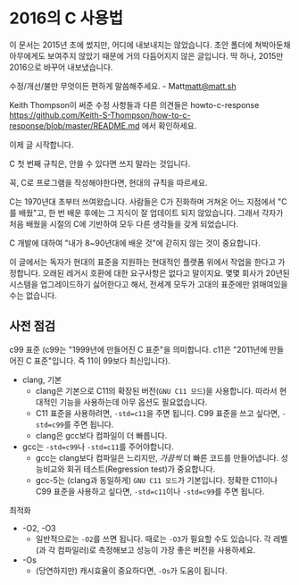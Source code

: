 # 2016의 C 사용법

이 문서는 2015년 초에 썼지만, 어디에 내보내지는 않았습니다. 초안 폴더에 쳐박아둔채 아무에게도 보여주지 않았기 때문에 거의 다듬어지지 않은 글입니다. 딱 하나, 2015만 2016으로 바꾸어 내보냈습니다.

수정/개선/불만 무엇이든 편하게 말씀해주세요. - Matt<matt@matt.sh>

Keith Thompson이 써준 수정 사항들과 다른 의견들은 howto-c-response https://github.com/Keith-S-Thompson/how-to-c-response/blob/master/README.md 에서 확인하세요.

이제 글 시작합니다.

C 첫 번째 규칙은, 안쓸 수 있다면 쓰지 말라는 것입니다.

꼭, C로 프로그램을 작성해야한다면, 현대의 규칙을 따르세요.

C는 1970년대 초부터 쓰여왔습니다. 사람들은 C가 진화하며 거쳐온 어느 지점에서 "C를 배웠"고, 한 번 배운 후에는 그 지식이 잘 업데이트 되지 않았습니다. 그래서 각자가 처음 배웠을 시절의 C에 기반하여 모두 다른 생각들을 갖게 되었습니다.

C 개발에 대하여 "내가 8~90년대에 배운 것"에 갇히지 않는 것이 중요합니다.

이 글에서는 독자가 현대의 표준을 지원하는 현대적인 플랫폼 위에서 작업을 한다고 가정합니다. 오래된 레거시 호환에 대한 요구사항은 없다고 말이지요. 몇몇 회사가 20년된 시스템을 업그레이드하기 싫어한다고 해서, 전세계 모두가 고대의 표준에만 얽매여있을 수는 없습니다.

## 사전 점검
c99 표준 (c99는 "1999년에 만들어진 C 표준"을 의미합니다. c11은 "2011년에 만들어진 C 표준"입니다. 즉 11이 99보다 최신입니다).
- clang, 기본
  - clang은 기본으로 C11의 확장된 버전(`GNU C11 모드`)을 사용합니다. 따라서 현대적인 기능을 사용하는데 아무 옵션도 필요없습니다.
  - C11 표준을 사용하려면, `-std=c11`을 주면 됩니다. C99 표준을 쓰고 싶다면, `-std=c99`를 주면 됩니다.
  - clang은 gcc보다 컴파일이 더 빠릅니다.
- gcc는 `-std=c99`나 `-std=c11`를 주어야합니다.
  - gcc는 clang보다 컴파일은 느리지만, *가끔씩* 더 빠른 코드를 만들어냅니다. 성능비교와 회귀 테스트(Regression test)가 중요합니다.
  - gcc-5는 (clang과 동일하게) `GNU C11 모드`가 기본입니다.  정확한 C11이나 C99 표준을 사용하고 싶다면, `-std=c11`이나 `-std=c99`를 주면 됩니다.
  
최적화

- -O2, -O3
  - 일반적으로는 `-O2`를 쓰면 됩니다. 때로는 `-O3`가 필요할 수도 있습니다. 각 레벨(과 각 컴파일러)로 측정해보고 성능이 가장 좋은 버전을 사용하세요.
- -Os
  - (당연하지만) 캐시효율이 중요하다면, `-Os`가 도움이 됩니다.
